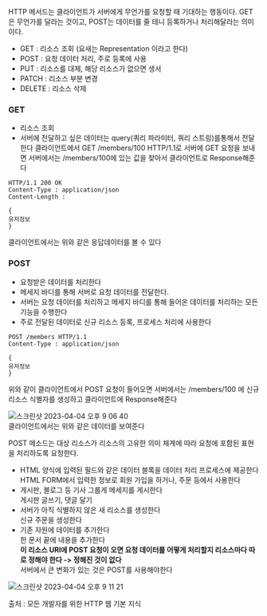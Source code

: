 HTTP 메서드는 클라이언트가 서버에게 무언가를 요청할 때 기대하는 행동이다.
GET은 무언가를 달라는 것이고, POST는 데이터를 줄 테니 등록하거나 처리해달라는 의미이다.

- GET : 리소스 조회 (요새는 Representation 이라고 한다)
- POST : 요청 데이터 처리, 주로 등록에 사용
- PUT : 리소스를 대체, 해당 리소스가 없으면 생서
- PATCH : 리소스 부분 변경
- DELETE : 리소스 삭제

### GET
- 리소스 조회
- 서버에 전달하고 싶은 데이터는 query(쿼리 파라미터, 쿼리 스트링)를통해서 전달한다
클라이언트에서 GET /members/100 HTTP/1.1로 서버에 GET 요청을 보내면
서버에서는 /members/100에 있는 값을 찾아서 클라이언트로 Response해준다

```
HTTP/1.1 200 OK
Content-Type : application/json
Content-Length : 

{
유저정보
}
```
클라이언트에서는 위와 같은 응답데이터를 볼 수 있다

### POST
- 요청받은 데이터를 처리한다
- 메세지 바디를 통해 서버로 요청 데이터를 전달한다.
- 서버는 요청 데이터를 처리하고 메세지 바디를 통해 들어온 데이터를 처리하는 모든 기능을 수행한다
- 주로 전달된 데이터로 신규 리소스 등록, 프로세스 처리에 사용한다
```
POST /members HTTP/1.1
Content-Type : application/json

{
유저정보
}
```
위와 같이 클라이언트에서 POST 요청이 들어오면 서버에서는 /members/100 에 신규 리소스 식별자를 생성하고 클라이언트에 Response해준다

![스크린샷 2023-04-04 오후 9 06 40](https://user-images.githubusercontent.com/95615105/229786362-54de4782-8545-4c81-9e96-2b94498ca5e9.png)  
클라이언트에서는 위와 같은 데이터를 보여준다  
  
POST 메소드는 대상 리소스가 리소스의 고유한 의미 체계에 따라 요청에 포함된 표현을 처리하도록 요청한다.  
- HTML 양식에 입력된 필드와 같은 데이터 블록을 데이터 처리 프로세스에 제공한다  
HTML FORM에서 입력한 정보로 회원 가입을 하거나, 주문 등에서 사용한다  
- 게시판, 블로그 등 기사 그룹게 메세지를 게시한다  
게시판 글쓰기, 댓글 달기  
- 서버가 아직 식별하지 않은 새 리소스를 생성한다  
신규 주문을 생성한다  
- 기존 자원에 데이터를 추가한다  
한 문서 끝에 내용을 추가한다    
**이 리소스 URI에 POST 요청이 오면 요청 데이터를 어떻게 처리할지 리소스마다 따로 정해야 한다 -> 정해진 것이 없다**  
서버에서 큰 변화가 있는 것은 POST를 사용해야한다  

![스크린샷 2023-04-04 오후 9 11 21](https://user-images.githubusercontent.com/95615105/229787344-703e6a1b-643d-497d-93eb-48ef0f05815e.png)  
  
출처 : 모든 개발자를 위한 HTTP 웹 기본 지식
